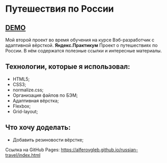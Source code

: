   # Путешествия по России 

  <a href="https://alferovgleb.github.io/russian-travel/index.html">DEMO</a>
------
Мой второй проект во время обучения на курсе Вэб-разработчик с адаптивной вёрсткой.
**Яндекс.Практикум**
Проект о путешествиях по России.
В нём содержатся полезные ссылки и интересные материалы.

## Технологии, которые я использовал:

* HTML5;
* CSS3;
* normalize.css;
* Организация файлов по БЭМ;
* Адаптивная вёрстка;
* Flexbox;
* Grid-layout; 

## Что хочу доделать:

* Добавить резиновости вёрстке;

Ссылка на GitHub Pages: https://alferovgleb.github.io/russian-travel/index.html